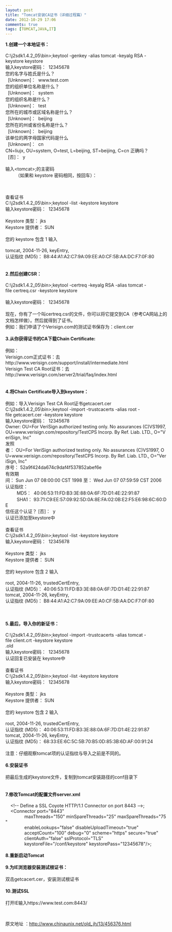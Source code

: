 ```yaml
---
layout: post
title: "Tomcat安装CA证书（详细过程篇）"
date: 2012-10-29 17:06
comments: true
tags: [TOMCAT,JAVA,IT]
---
```

<p><strong>1.创建一个本地证书：&nbsp;</strong><br /><br />C:\j2sdk1.4.2_05\bin&gt;;keytool&nbsp;-genkey&nbsp;-alias&nbsp;tomcat&nbsp;-keyalg&nbsp;RSA&nbsp;-keystore&nbsp;keystore&nbsp;<br />输入keystore密码：&nbsp;&nbsp;12345678&nbsp;<br />您的名字与姓氏是什么？&nbsp;<br />&nbsp;&nbsp;[Unknown]：&nbsp;&nbsp;www.test.com&nbsp;<br />您的组织单位名称是什么？&nbsp;<br />&nbsp;&nbsp;[Unknown]：&nbsp;&nbsp;system&nbsp;<br />您的组织名称是什么？&nbsp;<br />&nbsp;&nbsp;[Unknown]：&nbsp;&nbsp;test&nbsp;<br />您所在的城市或区域名称是什么？&nbsp;<br />&nbsp;&nbsp;[Unknown]：&nbsp;&nbsp;beijing&nbsp;<br />您所在的州或省份名称是什么？&nbsp;<br />&nbsp;&nbsp;[Unknown]：&nbsp;&nbsp;beijing&nbsp;<br />该单位的两字母国家代码是什么&nbsp;<br />&nbsp;&nbsp;[Unknown]：&nbsp;&nbsp;cn&nbsp;<br />CN=liujx,&nbsp;OU=system,&nbsp;O=test,&nbsp;L=beijing,&nbsp;ST=beijing,&nbsp;C=cn&nbsp;正确吗？&nbsp;<br />&nbsp;&nbsp;[否]：&nbsp;&nbsp;y&nbsp;<br /><br />输入&lt;tomcat&gt;;的主密码&nbsp;<br />&nbsp;&nbsp;&nbsp;&nbsp;&nbsp;&nbsp;&nbsp;&nbsp;（如果和&nbsp;keystore&nbsp;密码相同，按回车）：&nbsp;</p>
<p><!--more--><br /><br />查看证书&nbsp;<br />C:\j2sdk1.4.2_05\bin&gt;;keytool&nbsp;-list&nbsp;-keystore&nbsp;keystore&nbsp;<br />输入keystore密码：&nbsp;&nbsp;12345678&nbsp;<br /><br />Keystore&nbsp;类型：&nbsp;jks&nbsp;<br />Keystore&nbsp;提供者：&nbsp;SUN&nbsp;<br /><br />您的&nbsp;keystore&nbsp;包含&nbsp;1&nbsp;输入&nbsp;<br /><br />tomcat,&nbsp;2004-11-26,&nbsp;keyEntry,&nbsp;<br />认证指纹&nbsp;(MD5)：&nbsp;B8:44:A1:A2:C7:9A:09:EE:A0:CF:5B:AA:DC:F7:0F:80&nbsp;<br /><br /><br /><strong>2.然后创建CSR：&nbsp;</strong><br /><br />C:\j2sdk1.4.2_05\bin&gt;;keytool&nbsp;-certreq&nbsp;-keyalg&nbsp;RSA&nbsp;-alias&nbsp;tomcat&nbsp;-file&nbsp;certreq.csr&nbsp;-keystore&nbsp;keystore&nbsp;<br /><br />输入keystore密码：&nbsp;&nbsp;12345678&nbsp;<br /><br />现在，你有了一个叫certreq.csr的文件，你可以将它提交到CA（参考CA网站上的文档怎样做）。然后就得到了证书。&nbsp;<br />例如：我们申请了个Verisign.com的测试证书保存为：client.cer&nbsp;<br /><br /><strong>3.从你获得证书的CA下载Chain&nbsp;Certificate:&nbsp;</strong><br /><br />例如：&nbsp;<br />Verisign.com正式证书：去http://www.verisign.com/support/install/intermediate.html&nbsp;<br />Verisign&nbsp;Test&nbsp;CA&nbsp;Root证书：去http://www.verisign.com/server2/trial/faq/index.html&nbsp;<br /><br /><br /><strong>4.将Chain&nbsp;Certificate导入到keystore：&nbsp;</strong><br /><br />例如：导入Verisign&nbsp;Test&nbsp;CA&nbsp;Root证书getcacert.cer&nbsp;<br />C:\j2sdk1.4.2_05\bin&gt;;keytool&nbsp;-import&nbsp;-trustcacerts&nbsp;-alias&nbsp;root&nbsp;-file&nbsp;getcacert.cer&nbsp;-keystore&nbsp;keystore&nbsp;<br />输入keystore密码：&nbsp;&nbsp;12345678&nbsp;<br />Owner:&nbsp;OU=For&nbsp;VeriSign&nbsp;authorized&nbsp;testing&nbsp;only.&nbsp;No&nbsp;assurances&nbsp;(C)VS1997,&nbsp;OU=www.verisign.com/repository/TestCPS&nbsp;Incorp.&nbsp;By&nbsp;Ref.&nbsp;Liab.&nbsp;LTD.,&nbsp;O="VeriSign,&nbsp;Inc"&nbsp;<br />发照者：&nbsp;OU=For&nbsp;VeriSign&nbsp;authorized&nbsp;testing&nbsp;only.&nbsp;No&nbsp;assurances&nbsp;(C)VS1997,&nbsp;OU=www.verisign.com/repository/TestCPS&nbsp;Incorp.&nbsp;By&nbsp;Ref.&nbsp;Liab.&nbsp;LTD.,&nbsp;O="VeriSign,&nbsp;Inc"&nbsp;<br />序号：&nbsp;52a9f424da674c9daf4f537852abef6e&nbsp;<br />有效期间：&nbsp;Sun&nbsp;Jun&nbsp;07&nbsp;08:00:00&nbsp;CST&nbsp;1998&nbsp;至：&nbsp;Wed&nbsp;Jun&nbsp;07&nbsp;07:59:59&nbsp;CST&nbsp;2006&nbsp;<br />认证指纹：&nbsp;<br />&nbsp;&nbsp;&nbsp;&nbsp;&nbsp;&nbsp;&nbsp;&nbsp;&nbsp;MD5：&nbsp;&nbsp;40:06:53:11:FD:B3:3E:88:0A:6F:7D:D1:4E:22:91:87&nbsp;<br />&nbsp;&nbsp;&nbsp;&nbsp;&nbsp;&nbsp;&nbsp;&nbsp;&nbsp;SHA1：&nbsp;93:71:C9:EE:57:09:92:5D:0A:8E:FA:02:0B:E2:F5:E6:98:6C:60:DE&nbsp;<br />信任这个认证？&nbsp;[否]：&nbsp;&nbsp;y&nbsp;<br />认证已添加至keystore中&nbsp;<br /><br />查看证书&nbsp;<br />C:\j2sdk1.4.2_05\bin&gt;;keytool&nbsp;-list&nbsp;-keystore&nbsp;keystore&nbsp;<br />输入keystore密码：&nbsp;&nbsp;12345678&nbsp;<br /><br />Keystore&nbsp;类型：&nbsp;jks&nbsp;<br />Keystore&nbsp;提供者：&nbsp;SUN&nbsp;<br /><br />您的&nbsp;keystore&nbsp;包含&nbsp;2&nbsp;输入&nbsp;<br /><br />root,&nbsp;2004-11-26,&nbsp;trustedCertEntry,&nbsp;<br />认证指纹&nbsp;(MD5)：&nbsp;40:06:53:11:FD:B3:3E:88:0A:6F:7D:D1:4E:22:91:87&nbsp;<br />tomcat,&nbsp;2004-11-26,&nbsp;keyEntry,&nbsp;<br />认证指纹&nbsp;(MD5)：&nbsp;B8:44:A1:A2:C7:9A:09:EE:A0:CF:5B:AA:DC:F7:0F:80&nbsp;<br /><br /><br /><br /><strong>5.最后，导入你的新证书：&nbsp;&nbsp;</strong><br /><br />C:\j2sdk1.4.2_05\bin&gt;;keytool&nbsp;-import&nbsp;-trustcacerts&nbsp;-alias&nbsp;tomcat&nbsp;-file&nbsp;client.crt&nbsp;-keystore&nbsp;keystore&nbsp;<br />.old&nbsp;<br />输入keystore密码：&nbsp;&nbsp;12345678&nbsp;<br />认证回复已安装在&nbsp;keystore中&nbsp;<br /><br />查看证书&nbsp;<br />C:\j2sdk1.4.2_05\bin&gt;;keytool&nbsp;-list&nbsp;-keystore&nbsp;keystore&nbsp;<br />输入keystore密码：&nbsp;&nbsp;12345678&nbsp;<br /><br />Keystore&nbsp;类型：&nbsp;jks&nbsp;<br />Keystore&nbsp;提供者：&nbsp;SUN&nbsp;<br /><br />您的&nbsp;keystore&nbsp;包含&nbsp;2&nbsp;输入&nbsp;<br /><br />root,&nbsp;2004-11-26,&nbsp;trustedCertEntry,&nbsp;<br />认证指纹&nbsp;(MD5)：&nbsp;40:06:53:11:FD:B3:3E:88:0A:6F:7D:D1:4E:22:91:87&nbsp;<br />tomcat,&nbsp;2004-11-26,&nbsp;keyEntry,&nbsp;<br />认证指纹&nbsp;(MD5)：&nbsp;68:33:EE:6C:5C:5B:70:B5:0D:85:3B:6D:AF:00:91:24&nbsp;<br /><br />注意：仔细观察tomcat项的认证指纹与导入之前是不同的。&nbsp;<br /><br /><strong>6.安装证书&nbsp;</strong><br /><br />把最后生成的keystore文件，复制到tomcat安装路径的conf目录下&nbsp;<br /><br /><br /><strong>7.修改Tomcat的配置文件server.xml&nbsp;</strong><br /><br />&nbsp;&nbsp;&nbsp;&nbsp;&lt;!--&nbsp;Define&nbsp;a&nbsp;SSL&nbsp;Coyote&nbsp;HTTP/1.1&nbsp;Connector&nbsp;on&nbsp;port&nbsp;8443&nbsp;--&gt;;&nbsp;<br />&nbsp;&nbsp;&nbsp;&nbsp;&lt;Connector&nbsp;port="8443"&nbsp;&nbsp;<br />&nbsp;&nbsp;&nbsp;&nbsp;&nbsp;&nbsp;&nbsp;&nbsp;&nbsp;&nbsp;&nbsp;&nbsp;&nbsp;&nbsp;&nbsp;maxThreads="150"&nbsp;minSpareThreads="25"&nbsp;maxSpareThreads="75"&nbsp;<br />&nbsp;&nbsp;&nbsp;&nbsp;&nbsp;&nbsp;&nbsp;&nbsp;&nbsp;&nbsp;&nbsp;&nbsp;&nbsp;&nbsp;&nbsp;enableLookups="false"&nbsp;disableUploadTimeout="true"&nbsp;<br />&nbsp;&nbsp;&nbsp;&nbsp;&nbsp;&nbsp;&nbsp;&nbsp;&nbsp;&nbsp;&nbsp;&nbsp;&nbsp;&nbsp;&nbsp;acceptCount="100"&nbsp;debug="0"&nbsp;scheme="https"&nbsp;secure="true"&nbsp;<br />&nbsp;&nbsp;&nbsp;&nbsp;&nbsp;&nbsp;&nbsp;&nbsp;&nbsp;&nbsp;&nbsp;&nbsp;&nbsp;&nbsp;&nbsp;clientAuth="false"&nbsp;sslProtocol="TLS"&nbsp;&nbsp;<br />&nbsp;&nbsp;&nbsp;&nbsp;&nbsp;&nbsp;&nbsp;&nbsp;&nbsp;&nbsp;&nbsp;&nbsp;&nbsp;&nbsp;&nbsp;keystoreFile="/conf/keystore"&nbsp;keystorePass="12345678"/&gt;;&nbsp;<br /><br /><strong>8.重新启动Tomcat&nbsp;</strong><br /><br /><strong>9.为IE浏览器安装测试根证书：</strong>&nbsp;<br /><br />双击getcacert.cer，安装测试根证书&nbsp;<br /><br /><strong>10.测试SSL&nbsp;</strong><br /><br />打开IE输入https://www.test.com:8443/&nbsp;</p>
<p>&nbsp;</p>
<p>原文地址 ：<a href="http://www.chinaunix.net/old_jh/13/456376.html">http://www.chinaunix.net/old_jh/13/456376.html</a></p>